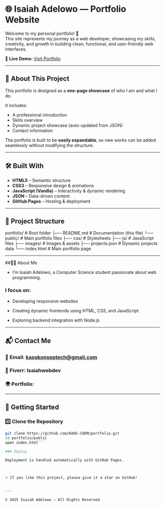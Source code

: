 # 🌐 Isaiah Adelowo — Portfolio Website

Welcome to my personal portfolio! 🚀  
This site represents my journey as a web developer, showcasing my skills, creativity, and growth in building clean, functional, and user-friendly web interfaces.

🔗 **Live Demo:** [Visit Portfolio](https://kaos-codm.github.io/portfolio/)

---

## 📌 About This Project

This portfolio is designed as a **one-page showcase** of who I am and what I do.

It includes:
- A professional introduction  
- Skills overview  
- Dynamic project showcase (auto-updated from JSON)  
- Contact information  

The portfolio is built to be **easily expandable**, so new works can be added seamlessly without modifying the structure.

---

## 🛠️ Built With
- **HTML5** – Semantic structure  
- **CSS3** – Responsive design & animations  
- **JavaScript (Vanilla)** – Interactivity & dynamic rendering  
- **JSON** – Data-driven content  
- **GitHub Pages** – Hosting & deployment  

---

## 📂 Project Structure

portfolio/              # Root folder ├── README.md           # Documentation (this file) └── public/             # Main portfolio files ├── css/            # Stylesheets ├── js/             # JavaScript files ├── images/         # Images & assets ├── projects.json   # Dynamic projects data └── index.html      # Main portfolio page

---

##👨‍💻 About Me

- I’m Isaiah Adelowo, a Computer Science student passionate about web programming.

### I focus on:

- Developing responsive websites

- Creating dynamic frontends using HTML, CSS, and JavaScript

- Exploring backend integration with Node.js



---

## 📬 Contact Me

### 📧 Email: kaoskonseptech@gmail.com

### 💼 Fiverr: Isaiahwebdev

### 🌍 Portfolio: 


---

## 🚀 Getting Started

### 1️⃣ Clone the Repository
```bash
git clone https://github.com/KAOS-CODM/portfolio.git
cd portfolio/public
open index.html```

### Deploy

Deployment is handled automatically with GitHub Pages.



⭐ If you like this project, please give it a star on GitHub!


---

© 2025 Isaiah Adelowo — All Rights Reserved